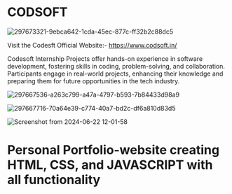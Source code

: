 # CODSOFT
![297673321-9ebca642-1cda-45ec-877c-ff32b2c88dc5](https://github.com/Sachin8206/CODSOFT/assets/171965411/b3ad32e5-7697-49a1-9a4d-db8c58d2d881)

Visit the Codesft Official Website:- https://www.codsoft.in/

Codesoft Internship Projects offer hands-on experience in software development, fostering skills in coding, problem-solving, and collaboration. Participants engage in real-world projects, enhancing their knowledge and preparing them for future opportunities in the tech industry.

![297667536-a263c799-a47a-4797-b593-7b84433d98a9](https://github.com/Sachin8206/CODSOFT/assets/171965411/9be02bd4-1e31-4e6f-b2d5-34aab1168195)

![297667716-70a64e39-c774-40a7-bd2c-df6a810d83d5](https://github.com/Sachin8206/CODSOFT/assets/171965411/567b3e61-f9e5-4112-93fb-4051f47f6511)

![Screenshot from 2024-06-22 12-01-58](https://github.com/Sachin8206/CODSOFT/assets/171965411/1af4d468-23b6-4a09-808b-83001451a86f)

# Personal Portfolio-website creating HTML, CSS, and JAVASCRIPT with all functionality
